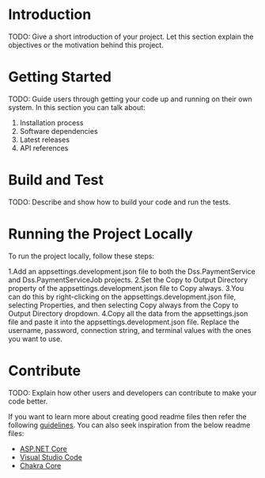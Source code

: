 # Introduction 
TODO: Give a short introduction of your project. Let this section explain the objectives or the motivation behind this project. 

# Getting Started
TODO: Guide users through getting your code up and running on their own system. In this section you can talk about:
1.	Installation process
2.	Software dependencies
3.	Latest releases
4.	API references

# Build and Test
TODO: Describe and show how to build your code and run the tests. 

# Running the Project Locally
To run the project locally, follow these steps:

1.Add an appsettings.development.json file to both the Dss.PaymentService and Dss.PaymentServiceJob projects.
2.Set the Copy to Output Directory property of the appsettings.development.json file to Copy always. 
3.You can do this by right-clicking on the appsettings.development.json file, selecting Properties, and then selecting Copy always from the Copy to Output Directory dropdown.
4.Copy all the data from the appsettings.json file and paste it into the appsettings.development.json file. Replace the username, password, connection string, and terminal values with the ones you want to use.


# Contribute
TODO: Explain how other users and developers can contribute to make your code better. 

If you want to learn more about creating good readme files then refer the following [guidelines](https://docs.microsoft.com/en-us/azure/devops/repos/git/create-a-readme?view=azure-devops). You can also seek inspiration from the below readme files:
- [ASP.NET Core](https://github.com/aspnet/Home)
- [Visual Studio Code](https://github.com/Microsoft/vscode)
- [Chakra Core](https://github.com/Microsoft/ChakraCore)
